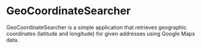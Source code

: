 # GeoCoordinateSearcher
GeoCoordinateSearcher is a simple application that retrieves geographic coordinates (latitude and longitude) for given addresses using Google Maps data.

